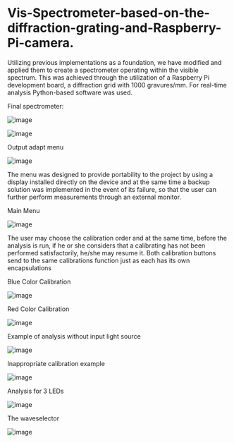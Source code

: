 # Vis-Spectrometer-based-on-the-diffraction-grating-and-Raspberry-Pi-camera.

Utilizing previous implementations as a foundation, we have modified and applied them to create a spectrometer operating within the visible spectrum. This was achieved through the
utilization of a Raspberry Pi development board, a diffraction grid with 1000 gravures/mm. For real-time analysis Python-based software was used.

Final spectrometer:

![image](https://github.com/calinsas23/Spectrometru-n-domeniul-vizibil/assets/103383246/cce1705d-d3d5-49bd-a2ae-76c9478fad0c)

![image](https://github.com/calinsas23/Spectrometru-n-domeniul-vizibil/assets/103383246/1875ad1d-749c-4677-bbe3-ce4179392ae2)

Output adapt menu

![image](https://github.com/calinsas23/Spectrometru-n-domeniul-vizibil/assets/103383246/c46e03ef-ef59-4bcf-970c-95682ecd6790)

  The menu was designed to provide portability to the project by using a display installed directly on the device and at the same time a backup solution was implemented in the event of its failure, so that the user can further perform measurements through an external monitor.

Main Menu

![image](https://github.com/calinsas23/Spectrometru-n-domeniul-vizibil/assets/103383246/5b51da33-041b-4d04-81ae-dbc24301986b)

  The user may choose the calibration order and at the same time, before the analysis is run, if he or she considers that a calibrating has not been performed satisfactorily, he/she may resume it. Both calibration buttons send to the same calibrations function just as each has its own encapsulations

Blue Color Calibration

  ![image](https://github.com/calinsas23/Spectrometru-n-domeniul-vizibil/assets/103383246/3508d51d-a0aa-42ac-973a-6b22514b9af6)

 Red Color Calibration

![image](https://github.com/calinsas23/Spectrometru-n-domeniul-vizibil/assets/103383246/5faf3287-d716-4682-8f16-02e41cf11abf)

 Example of analysis without input light source

 ![image](https://github.com/calinsas23/Spectrometru-n-domeniul-vizibil/assets/103383246/9ca84f5f-da3c-4784-9d00-cc465d504c30)

Inappropriate calibration example

![image](https://github.com/calinsas23/Spectrometru-n-domeniul-vizibil/assets/103383246/8dc0fc28-33d7-44e9-99ff-52a648a511a7)

Analysis for 3 LEDs

![image](https://github.com/calinsas23/Spectrometru-n-domeniul-vizibil/assets/103383246/def06404-d17f-45e9-a10f-ef534fa9d44a)

The waveselector

![image](https://github.com/calinsas23/Spectrometru-n-domeniul-vizibil/assets/103383246/ae952165-5f84-4c9c-8ae3-88987689559f)

